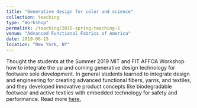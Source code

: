 ```yaml
---
title: "Generative design for color and science"
collection: teaching
type: "Workshop"
permalink: /teaching/2015-spring-teaching-1
venue: "Advanced Functional Fabrics of America"
date: 2019-06-15
location: "New York, NY"
---
```


Thought the students at the Summer 2019 MIT and FIT AFFOA Workshop how to integrate the up and coming generative design technology for footware sole development. In general students learned to integrate design and engineering for creating advanced functional fibers, yarns, and textiles, and they developed innovative product concepts like biodegradable footwear and active textiles with embedded technology for safety and performance. Read more [here.](https://news.mit.edu/2019/mit-and-fit-join-forces-create-innovative-textiles-0717)
